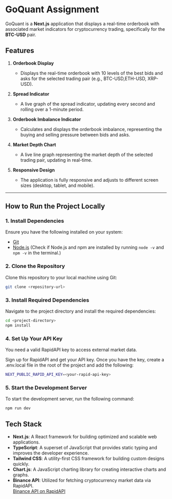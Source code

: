 # GoQuant Assignment

GoQuant is a **Next.js** application that displays a real-time orderbook with associated market indicators for cryptocurrency trading, specifically for the **BTC-USD** pair.

## Features

1. **Orderbook Display**
   - Displays the real-time orderbook with 10 levels of the best bids and asks for the selected trading pair (e.g., BTC-USD,ETH-USD, XRP-USD).

2. **Spread Indicator**
   - A live graph of the spread indicator, updating every second and rolling over a 1-minute period.

3. **Orderbook Imbalance Indicator**
   - Calculates and displays the orderbook imbalance, representing the buying and selling pressure between bids and asks.

4. **Market Depth Chart**
   - A live line graph representing the market depth of the selected trading pair, updating in real-time.

5. **Responsive Design**
   - The application is fully responsive and adjusts to different screen sizes (desktop, tablet, and mobile).

---

## How to Run the Project Locally

### 1. Install Dependencies

Ensure you have the following installed on your system:

- [Git](https://git-scm.com/)
- [Node.js](https://nodejs.org/) (Check if Node.js and npm are installed by running `node -v` and `npm -v` in the terminal.)

### 2. Clone the Repository

Clone this repository to your local machine using Git:

  ```bash
  git clone <repository-url>
  ```

### 3. Install Required Dependencies
Navigate to the project directory and install the required dependencies:
  ```bash
  cd <project-directory>
  npm install
  ```

### 4. Set Up Your API Key  
You need a valid RapidAPI key to access external market data.

Sign up for RapidAPI and get your API key.
Once you have the key, create a .env.local file in the root of the project and add the following:
```bash
NEXT_PUBLIC_RAPID_API_KEY=<your-rapid-api-key>
```

### 5. Start the Development Server
To start the development server, run the following command:
```bash
npm run dev
```

## Tech Stack

- **Next.js**: A React framework for building optimized and scalable web applications.
- **TypeScript**: A superset of JavaScript that provides static typing and improves the developer experience.
- **Tailwind CSS**: A utility-first CSS framework for building custom designs quickly.
- **Chart.js**: A JavaScript charting library for creating interactive charts and graphs.
- **Binance API**: Utilized for fetching cryptocurrency market data via RapidAPI.  
  [Binance API on RapidAPI](https://rapidapi.com/Glavier/api/binance43)
